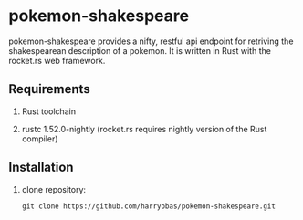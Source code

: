 # pokemon-shakespeare

pokemon-shakespeare provides a nifty, restful api endpoint for retriving the shakespearean description of a pokemon. It is written in Rust with the rocket.rs web framework.

## Requirements

1. Rust toolchain

2. rustc 1.52.0-nightly (rocket.rs requires nightly version of the Rust compiler)

## Installation 

1. clone repository:
    ```
    git clone https://github.com/harryobas/pokemon-shakespeare.git

    ```



